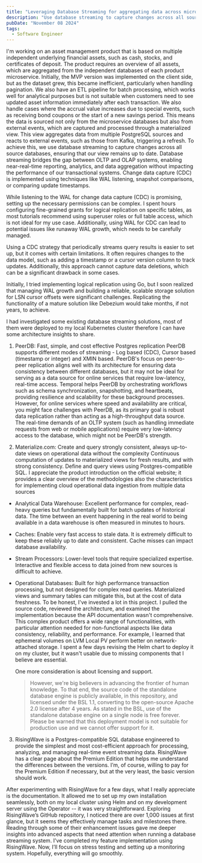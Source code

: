 ```yaml
---
title: "Leveraging Database Streaming for aggregating data across microservice databases"
description: "Use database streaming to capture changes across all source databases, ensuring that our view remains up to date. Database streaming bridges the gap between OLTP and OLAP systems, enabling near-real-time reporting, analytics, and data aggregation without impacting the performance of our transactional systems"
pubDate: "November 08 2024"
tags:
  - Software Engineer
---
```


I'm working on an asset management product that is based on multiple independent underlying financial assets, such as cash, stocks, and certificates of deposit. The product requires an overview of all assets, which are aggregated from the independent databases of each product microservice.
Initially, the MVP version was implemented on the client side, but as the dataset grew, this became inefficient, particularly when handling pagination. We also have an ETL pipeline for batch processing, which works well for analytical purposes but is not suitable when customers need to see updated asset information immediately after each transaction.
We also handle cases where the accrual value increases due to special events, such as receiving bond coupons or the start of a new savings period. This means the data is sourced not only from the microservice databases but also from external events, which are captured and processed through a materialized view. This view aggregates data from multiple PostgreSQL sources and reacts to external events, such as those from Kafka, triggering a refresh.
To achieve this, we use database streaming to capture changes across all source databases, ensuring that our view remains up to date. Database streaming bridges the gap between OLTP and OLAP systems, enabling near-real-time reporting, analytics, and data aggregation without impacting the performance of our transactional systems. Change data capture (CDC) is implemented using techniques like WAL listening, snapshot comparisons, or comparing update timestamps.

While listening to the WAL for change data capture (CDC) is promising, setting up the necessary permissions can be complex. I spent hours configuring fine-grained grants for logical replication on specific tables, as most tutorials recommend using superuser roles or full table access, which is not ideal for my use case. Additionally, using WAL for CDC can lead to potential issues like runaway WAL growth, which needs to be carefully managed.

Using a CDC strategy that periodically streams query results is easier to set up, but it comes with certain limitations. It often requires changes to the data model, such as adding a timestamp or a cursor version column to track updates. Additionally, this approach cannot capture data deletions, which can be a significant drawback in some cases.

Initially, I tried implementing logical replication using Go, but I soon realized that managing WAL growth and building a reliable, scalable storage solution for LSN cursor offsets were significant challenges. Replicating the functionality of a mature solution like Debezium would take months, if not years, to achieve.

I had investigated some existing database streaming solutions, most of them were deployed to my local Kubernetes cluster therefore I can have some architecture insights to share.

1. PeerDB: Fast, simple, and cost effective Postgres replication
  PeerDB supports different modes of streaming - Log based (CDC),​ Cursor based (timestamp or integer)​ and XMIN based​.
  PeerDB's focus on peer-to-peer replication aligns well with its architecture for ensuring data consistency between different databases, but it may not be ideal for serving as a data source for online services that require low-latency, real-time access. Temporal helps PeerDB by orchestrating workflows such as schema synchronization, snapshotting, and heartbeats, providing resilience and scalability for these background processes.
  However, for online services where speed and availability are critical, you might face challenges with PeerDB, as its primary goal is robust data replication rather than acting as a high-throughput data source. The real-time demands of an OLTP system (such as handling immediate requests from web or mobile applications) require very low-latency access to the database, which might not be PeerDB's strength.

2. Materialize.com: Create and query strongly consistent, always up-to-date views on operational data without the complexity
  Continuous computation of updates to materialized views for fresh results, and with strong consistency. Define and query views using Postgres-compatible SQL.
  I appreciate the product introduction on the official website; it provides a clear overview of the methodologies also the characteristics for implementing cloud operational data ingestion from multiple data sources

* Analytical Data Warehouse: Excellent performance for complex, read-heavy queries but fundamentally built for batch updates of historical data. The time between an event happening in the real world to being available in a data warehouse is often measured in minutes to hours.
* Caches: Enable very fast access to stale data. It is extremely difficult to keep these reliably up to date and consistent. Cache misses can impact database availability.
* Stream Processors: Lower-level tools that require specialized expertise. Interactive and flexible access to data joined from new sources is difficult to achieve.
* Operational Databases: Built for high performance transaction processing, but not designed for complex read queries. Materialized views and summary tables can mitigate this, but at the cost of data freshness.
  To be honest, I've invested a lot in this project. I pulled the source code, reviewed the architecture, and examined the implementation because the API documentation wasn't comprehensive. This complex product offers a wide range of functionalities, with particular attention needed for non-functional aspects like data consistency, reliability, and performance. For example, I learned that ephemeral volumes on LVM Local PV perform better on network-attached storage. I spent a few days revising the Helm chart to deploy it on my cluster, but it wasn't usable due to missing components that I believe are essential.

  One more consideration is about licensing and support.
  > However, we're big believers in advancing the frontier of human knowledge. To that end, the source code of the standalone database engine is publicly available, in this repository, and licensed under the BSL 1.1, converting to the open-source Apache 2.0 license after 4 years. As stated in the BSL, use of the standalone database engine on a single node is free forever. Please be warned that this deployment model is not suitable for production use and we cannot offer support for it.

3. RisingWave is a Postgres-compatible SQL database engineered to provide the simplest and most cost-efficient approach for processing, analyzing, and managing real-time event streaming data.
  RisingWave has a clear page about the Premium Edition that helps me understand the differences between the versions. I’m, of course, willing to pay for the Premium Edition if necessary, but at the very least, the basic version should work.

  After experimenting with RisingWave for a few days, what I really appreciate is the documentation. It allowed me to set up my own installation seamlessly, both on my local cluster using Helm and on my development server using the Operator -- it was very straightforward.
  Exploring RisingWave’s GitHub repository, I noticed there are over 1,000 issues at first glance, but it seems they effectively manage tasks and milestones there. Reading through some of their enhancement issues gave me deeper insights into advanced aspects that need attention when running a database streaming system.
  I’ve completed my feature implementation using RisingWave. Now, I’ll focus on stress testing and setting up a monitoring system. Hopefully, everything will go smoothly.
